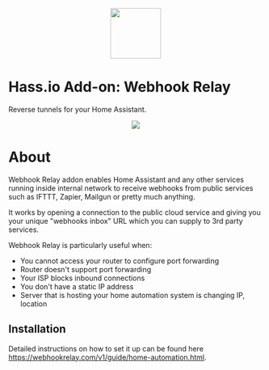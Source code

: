 <p align="center">
    <a href="https://webhookrelay.com" target="_blank"><img width="100"src="https://webhookrelay.com/images/sat_logo.png"></a>
</p>

# Hass.io Add-on: Webhook Relay

Reverse tunnels for your Home Assistant. 


<p align="center">
    <a href="https://webhookrelay.com/v1/guide/home-automation.html#Home-Assistant" target="_blank"><img src="https://webhookrelay.com/images/hassio-addon.jpeg"></a>
</p>

# About

Webhook Relay addon enables Home Assistant and any other services running inside internal network to receive webhooks from public services such as IFTTT, Zapier, Mailgun or pretty much anything.

It works by opening a connection to the public cloud service and giving you your unique "webhooks inbox" URL which you can supply to 3rd party services.

Webhook Relay is particularly useful when:

* You cannot access your router to configure port forwarding
* Router doesn't support port forwarding
* Your ISP blocks inbound connections
* You don't have a static IP address
* Server that is hosting your home automation system is changing IP, location

## Installation 

Detailed instructions on how to set it up can be found here https://webhookrelay.com/v1/guide/home-automation.html. 